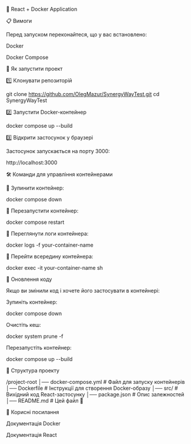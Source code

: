 
🚀 React + Docker Application

📋 Вимоги

Перед запуском переконайтеся, що у вас встановлено:

Docker

Docker Compose

🔧 Як запустити проект

1️⃣ Клонувати репозиторій

git clone https://github.com/OlegMazur/SynergyWayTest.git
cd SynergyWayTest

2️⃣ Запустити Docker-контейнер

docker compose up --build

3️⃣ Відкрити застосунок у браузері

Застосунок запускається на порту 3000:

http://localhost:3000

🛠 Команди для управління контейнерами

📌 Зупинити контейнер:

docker compose down

📌 Перезапустити контейнер:

docker compose restart

📌 Переглянути логи контейнера:

docker logs -f your-container-name

📌 Перейти всередину контейнера:

docker exec -it your-container-name sh

🔄 Оновлення коду

Якщо ви змінили код і хочете його застосувати в контейнері:

Зупиніть контейнер:

docker compose down

Очистіть кеш:

docker system prune -f

Перезапустіть контейнер:

docker compose up --build

📄 Структура проекту

/project-root
│── docker-compose.yml  # Файл для запуску контейнерів
│── Dockerfile          # Інструкції для створення Docker-образу
│── src/               # Вихідний код React-застосунку
│── package.json       # Опис залежностей
│── README.md          # Цей файл 🙂

🔗 Корисні посилання

Документація Docker

Документація React

